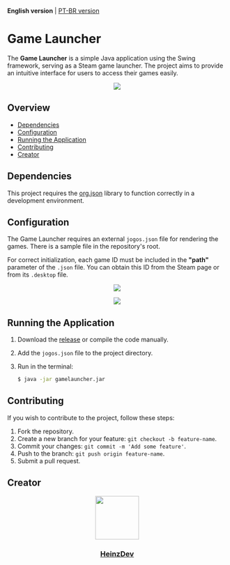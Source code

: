 **English version** | [PT-BR version](README.md)

# Game Launcher

The **Game Launcher** is a simple Java application using the Swing framework, serving as a Steam game launcher. The project aims to provide an intuitive interface for users to access their games easily.
<p align="center"><img src="https://i.imgur.com/xUkOptr.png"></p>

## Overview

- [Dependencies](#dependencies)
- [Configuration](#configuration)
- [Running the Application](#running-the-application)
- [Contributing](#contributing)
- [Creator](#creator)

## Dependencies

This project requires the [org.json](https://codeload.github.com/stleary/JSON-java/zip/refs/tags/20240303) library to function correctly in a development environment.

## Configuration

The Game Launcher requires an external `jogos.json` file for rendering the games. There is a sample file in the repository's root.

For correct initialization, each game ID must be included in the **"path"** parameter of the `.json` file. You can obtain this ID from the Steam page or from its `.desktop` file.

<p align="center"><img src="https://i.imgur.com/HKgOsoL.jpeg"></p>
<p align="center"><img src="https://i.imgur.com/9UC5rm6.png"></p>

## Running the Application

1. Download the [release](https://github.com/HeinzDev/Game-Launcher-Java/releases) or compile the code manually.

2. Add the `jogos.json` file to the project directory.

3. Run in the terminal:

   ```bash
   $ java -jar gamelauncher.jar

## Contributing

If you wish to contribute to the project, follow these steps:

1. Fork the repository.
2. Create a new branch for your feature:
`git checkout -b feature-name`.
3. Commit your changes: 
`git commit -m 'Add some feature'`.
4. Push to the branch: 
`git push origin feature-name`.
5. Submit a pull request.

## Creator
<div id="header" align="center">
  <a href="https://github.com/HeinzDev/">
    <img src="https://i.imgur.com/RtsYtRt.png" width="100"/>
  </a>
  <a href="https://github.com/HeinzDev/">
    <h3>HeinzDev</h3>  
  </a>
</div>
